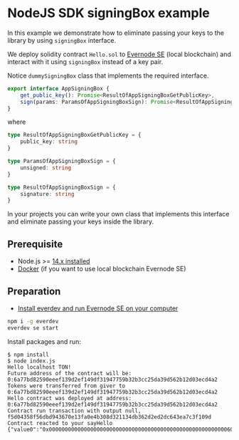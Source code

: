 # NodeJS SDK signingBox example

In this example we demonstrate how to eliminate passing your keys to the library
by using `signingBox` interface.

We deploy solidity contract `Hello.sol` to [Evernode SE](https://docs.everos.dev/evernode-platform/products/simple-emulator-se)
(local blockchain) and interact with it using `signingBox` instead of a key pair.

Notice `dummySigningBox` class that implements the required interface.

```ts
export interface AppSigningBox {
    get_public_key(): Promise<ResultOfAppSigningBoxGetPublicKey>,
    sign(params: ParamsOfAppSigningBoxSign): Promise<ResultOfAppSigningBoxSign>,
}
```

where

```ts
type ResultOfAppSigningBoxGetPublicKey = {
    public_key: string
}

type ParamsOfAppSigningBoxSign = {
    unsigned: string
}

type ResultOfAppSigningBoxSign = {
    signature: string
}
```

In your projects you can write your own class that implements this interface
and eliminate passing your keys inside the library.

## Prerequisite

* Node.js >= [14.x installed](https://nodejs.org)
* [Docker](https://docs.docker.com/desktop/#download-and-install) (if you want to use local blockchain Evernode SE)

## Preparation

* [Install everdev and run Evernode SE on your computer](https://docs.everos.dev/everdev/command-line-interface/evernode-platform-startup-edition-se)

```sh
npm i -g everdev
everdev se start
```

Install packages and run:

```shell
$ npm install
$ node index.js
Hello localhost TON!
Future address of the contract will be: 0:6a77bd82590eeef139d2ef149df31947759b32b3cc25da39d562b12d03ecd4a2
Tokens were transferred from giver to 0:6a77bd82590eeef139d2ef149df31947759b32b3cc25da39d562b12d03ecd4a2
Hello contract was deployed at address: 0:6a77bd82590eeef139d2ef149df31947759b32b3cc25da39d562b12d03ecd4a2
Contract run transaction with output null, f5d04358f56dbd943670e13fa0e4b308d321134db362d2ed2dc643ea7c3f109d
Contract reacted to your sayHello {"value0":"0x00000000000000000000000000000000000000000000000000000000603a0a75"}
```
